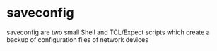 # saveconfig
saveconfig are two small Shell and TCL/Expect scripts which create a backup of configuration files of network devices
